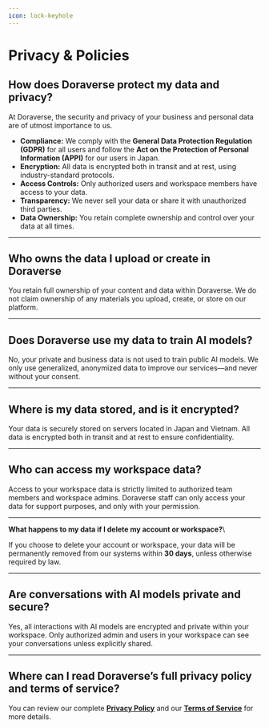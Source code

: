 ```yaml
---
icon: lock-keyhole
---
```


# Privacy & Policies

## **How does Doraverse protect my data and privacy?**

At Doraverse, the security and privacy of your business and personal data are of utmost importance to us.

* **Compliance:** We comply with the **General Data Protection Regulation (GDPR)** for all users and follow the **Act on the Protection of Personal Information (APPI)** for our users in Japan.
* **Encryption:** All data is encrypted both in transit and at rest, using industry-standard protocols.
* **Access Controls:** Only authorized users and workspace members have access to your data.
* **Transparency:** We never sell your data or share it with unauthorized third parties.
* **Data Ownership:** You retain complete ownership and control over your data at all times.

***

## **Who owns the data I upload or create in Doraverse**

You retain full ownership of your content and data within Doraverse. We do not claim ownership of any materials you upload, create, or store on our platform.

***

## **Does Doraverse use my data to train AI models?**

No, your private and business data is not used to train public AI models. We only use generalized, anonymized data to improve our services—and never without your consent.

***

## **Where is my data stored, and is it encrypted?**

Your data is securely stored on servers located in Japan and Vietnam. All data is encrypted both in transit and at rest to ensure confidentiality.

***

## **Who can access my workspace data?**

Access to your workspace data is strictly limited to authorized team members and workspace admins. Doraverse staff can only access your data for support purposes, and only with your permission.

***

**What happens to my data if I delete my account or workspace?**\



If you choose to delete your account or workspace, your data will be permanently removed from our systems within **30 days**, unless otherwise required by law.

***

## **Are conversations with AI models private and secure?**

Yes, all interactions with AI models are encrypted and private within your workspace. Only authorized admin and users in your workspace can see your conversations unless explicitly shared.

***

## **Where can I read Doraverse’s full privacy policy and terms of service?**

You can review our complete [**Privacy Policy**](https://doraverse.gitbook.io/docs/privacy-policy) and our [**Terms of Service**](https://doraverse.gitbook.io/docs/policies/terms-of-service) for more details.

